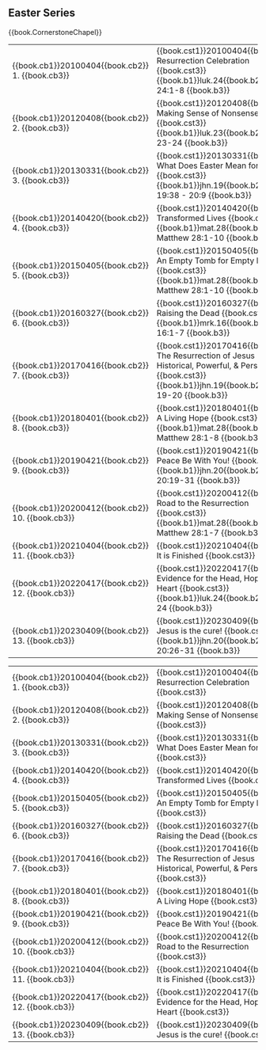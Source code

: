 <script type="text/javascript" src="utils.js"></script>

## Easter Series

{{book.CornerstoneChapel}}

<!-- MASTER: vertical layout for "cell phone" responsive show/hide -->
<div class="phone">
<table>

<tr><td> {{book.cb1}}20100404{{book.cb2}}  1. {{book.cb3}} </td><td> {{book.cst1}}20100404{{book.cst2}} Resurrection Celebration                                      {{book.cst3}} <br/> {{book.b1}}luk.24{{book.b2}} Luke 24:1-8       {{book.b3}} </td><td> 04/04/2010 </td>
<tr><td> {{book.cb1}}20120408{{book.cb2}}  2. {{book.cb3}} </td><td> {{book.cst1}}20120408{{book.cst2}} Making Sense of Nonsense                                      {{book.cst3}} <br/> {{book.b1}}luk.23{{book.b2}} Luke 23-24        {{book.b3}} </td><td> 04/08/2012 </td>
<tr><td> {{book.cb1}}20130331{{book.cb2}}  3. {{book.cb3}} </td><td> {{book.cst1}}20130331{{book.cst2}} What Does Easter Mean for You?                                {{book.cst3}} <br/> {{book.b1}}jhn.19{{book.b2}} John 19:38 - 20:9 {{book.b3}} </td><td> 03/31/2013 </td>
<tr><td> {{book.cb1}}20140420{{book.cb2}}  4. {{book.cb3}} </td><td> {{book.cst1}}20140420{{book.cst2}} Transformed Lives                                             {{book.cst3}} <br/> {{book.b1}}mat.28{{book.b2}} Matthew 28:1-10   {{book.b3}} </td><td> 04/20/2014 </td>
<tr><td> {{book.cb1}}20150405{{book.cb2}}  5. {{book.cb3}} </td><td> {{book.cst1}}20150405{{book.cst2}} An Empty Tomb for Empty Lives                                 {{book.cst3}} <br/> {{book.b1}}mat.28{{book.b2}} Matthew 28:1-10   {{book.b3}} </td><td> 04/05/2015 </td>
<tr><td> {{book.cb1}}20160327{{book.cb2}}  6. {{book.cb3}} </td><td> {{book.cst1}}20160327{{book.cst2}} Raising the Dead                                              {{book.cst3}} <br/> {{book.b1}}mrk.16{{book.b2}} Mark 16:1-7       {{book.b3}} </td><td> 03/27/2016 </td>
<tr><td> {{book.cb1}}20170416{{book.cb2}}  7. {{book.cb3}} </td><td> {{book.cst1}}20170416{{book.cst2}} The Resurrection of Jesus - Historical, Powerful, & Personal  {{book.cst3}} <br/> {{book.b1}}jhn.19{{book.b2}} John 19-20        {{book.b3}} </td><td> 04/16/2017 </td>
<tr><td> {{book.cb1}}20180401{{book.cb2}}  8. {{book.cb3}} </td><td> {{book.cst1}}20180401{{book.cst2}} A Living Hope                                                 {{book.cst3}} <br/> {{book.b1}}mat.28{{book.b2}} Matthew 28:1-8    {{book.b3}} </td><td> 04/01/2018 </td>
<tr><td> {{book.cb1}}20190421{{book.cb2}}  9. {{book.cb3}} </td><td> {{book.cst1}}20190421{{book.cst2}} Peace Be With You!                                            {{book.cst3}} <br/> {{book.b1}}jhn.20{{book.b2}} John 20:19-31     {{book.b3}} </td><td> 04/21/2019 </td>
<tr><td> {{book.cb1}}20200412{{book.cb2}} 10. {{book.cb3}} </td><td> {{book.cst1}}20200412{{book.cst2}} Road to the Resurrection                                      {{book.cst3}} <br/> {{book.b1}}mat.28{{book.b2}} Matthew 28:1-7    {{book.b3}} </td><td> 04/12/2020 </td>
<tr><td> {{book.cb1}}20210404{{book.cb2}} 11. {{book.cb3}} </td><td> {{book.cst1}}20210404{{book.cst2}} It is Finished                                                {{book.cst3}}                                                                          </td><td> 04/04/2021 </td>
<tr><td> {{book.cb1}}20220417{{book.cb2}} 12. {{book.cb3}} </td><td> {{book.cst1}}20220417{{book.cst2}} Evidence for the Head, Hope for the Heart                     {{book.cst3}} <br/> {{book.b1}}luk.24{{book.b2}} Luke 24           {{book.b3}} </td><td> 04/17/2022 </td>
<tr><td> {{book.cb1}}20230409{{book.cb2}} 13. {{book.cb3}} </td><td> {{book.cst1}}20230409{{book.cst2}} Jesus is the cure!                                            {{book.cst3}} <br/> {{book.b1}}jhn.20{{book.b2}} John 20:26-31     {{book.b3}} </td><td> 04/09/2023 </td>

</table>
</div>

<!-- COPY: horizontal layout for "desktop/tablet" responsive show/hide (simply add 2 columns to header and replace TWO FROM <br/> TO </td><td> -->
<div class="desktop">
<table>

<tr><td> {{book.cb1}}20100404{{book.cb2}}  1. {{book.cb3}} </td><td> {{book.cst1}}20100404{{book.cst2}} Resurrection Celebration                                      {{book.cst3}} </td><td> {{book.b1}}luk.24{{book.b2}} Luke 24:1-8       {{book.b3}} </td><td> 04/04/2010 </td>
<tr><td> {{book.cb1}}20120408{{book.cb2}}  2. {{book.cb3}} </td><td> {{book.cst1}}20120408{{book.cst2}} Making Sense of Nonsense                                      {{book.cst3}} </td><td> {{book.b1}}luk.23{{book.b2}} Luke 23-24        {{book.b3}} </td><td> 04/08/2012 </td>
<tr><td> {{book.cb1}}20130331{{book.cb2}}  3. {{book.cb3}} </td><td> {{book.cst1}}20130331{{book.cst2}} What Does Easter Mean for You?                                {{book.cst3}} </td><td> {{book.b1}}jhn.19{{book.b2}} John 19:38 - 20:9 {{book.b3}} </td><td> 03/31/2013 </td>
<tr><td> {{book.cb1}}20140420{{book.cb2}}  4. {{book.cb3}} </td><td> {{book.cst1}}20140420{{book.cst2}} Transformed Lives                                             {{book.cst3}} </td><td> {{book.b1}}mat.28{{book.b2}} Matthew 28:1-10   {{book.b3}} </td><td> 04/20/2014 </td>
<tr><td> {{book.cb1}}20150405{{book.cb2}}  5. {{book.cb3}} </td><td> {{book.cst1}}20150405{{book.cst2}} An Empty Tomb for Empty Lives                                 {{book.cst3}} </td><td> {{book.b1}}mat.28{{book.b2}} Matthew 28:1-10   {{book.b3}} </td><td> 04/05/2015 </td>
<tr><td> {{book.cb1}}20160327{{book.cb2}}  6. {{book.cb3}} </td><td> {{book.cst1}}20160327{{book.cst2}} Raising the Dead                                              {{book.cst3}} </td><td> {{book.b1}}mrk.16{{book.b2}} Mark 16:1-7       {{book.b3}} </td><td> 03/27/2016 </td>
<tr><td> {{book.cb1}}20170416{{book.cb2}}  7. {{book.cb3}} </td><td> {{book.cst1}}20170416{{book.cst2}} The Resurrection of Jesus - Historical, Powerful, & Personal  {{book.cst3}} </td><td> {{book.b1}}jhn.19{{book.b2}} John 19-20        {{book.b3}} </td><td> 04/16/2017 </td>
<tr><td> {{book.cb1}}20180401{{book.cb2}}  8. {{book.cb3}} </td><td> {{book.cst1}}20180401{{book.cst2}} A Living Hope                                                 {{book.cst3}} </td><td> {{book.b1}}mat.28{{book.b2}} Matthew 28:1-8    {{book.b3}} </td><td> 04/01/2018 </td>
<tr><td> {{book.cb1}}20190421{{book.cb2}}  9. {{book.cb3}} </td><td> {{book.cst1}}20190421{{book.cst2}} Peace Be With You!                                            {{book.cst3}} </td><td> {{book.b1}}jhn.20{{book.b2}} John 20:19-31     {{book.b3}} </td><td> 04/21/2019 </td>
<tr><td> {{book.cb1}}20200412{{book.cb2}} 10. {{book.cb3}} </td><td> {{book.cst1}}20200412{{book.cst2}} Road to the Resurrection                                      {{book.cst3}} </td><td> {{book.b1}}mat.28{{book.b2}} Matthew 28:1-7    {{book.b3}} </td><td> 04/12/2020 </td>
<tr><td> {{book.cb1}}20210404{{book.cb2}} 11. {{book.cb3}} </td><td> {{book.cst1}}20210404{{book.cst2}} It is Finished                                                {{book.cst3}} </td><td>                                                                    </td><td> 04/04/2021 </td>
<tr><td> {{book.cb1}}20220417{{book.cb2}} 12. {{book.cb3}} </td><td> {{book.cst1}}20220417{{book.cst2}} Evidence for the Head, Hope for the Heart                     {{book.cst3}} </td><td> {{book.b1}}luk.24{{book.b2}} Luke 24           {{book.b3}} </td><td> 04/17/2022 </td>
<tr><td> {{book.cb1}}20230409{{book.cb2}} 13. {{book.cb3}} </td><td> {{book.cst1}}20230409{{book.cst2}} Jesus is the cure!                                            {{book.cst3}} </td><td> {{book.b1}}jhn.20{{book.b2}} John 20:26-31     {{book.b3}} </td><td> 04/09/2023 </td>

</table>
</div>



<script>
  // explicitly invoke our page setup here
  // - believe this is executed after all DOM elms (above) are up-and-running)
  // - was having difficulty with following:
  //      window.addEventListener('load', pageSetup());
  //      * it was in fact executed EACH time the page is loaded
  //      * HOWEVER the 'onload' event fired ONLY ONCE (not in navigating to other page and back)
  //        - this must have something to do with how GITBOOK does it's navigation
  //          ... not really sure

  // handles BOTH registerImgClickFullScreenHandlers() & initializeCompletedChecks()
  pageSetup();
</script>
